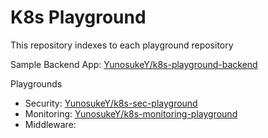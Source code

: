 # K8s Playground

This repository indexes to each playground repository

Sample Backend App: [YunosukeY/k8s-playground-backend](https://github.com/YunosukeY/k8s-playground-backend)

Playgrounds

- Security: [YunosukeY/k8s-sec-playground](https://github.com/YunosukeY/k8s-sec-playground)
- Monitoring: [YunosukeY/k8s-monitoring-playground](https://github.com/YunosukeY/k8s-monitoring-playground)
- Middleware:
